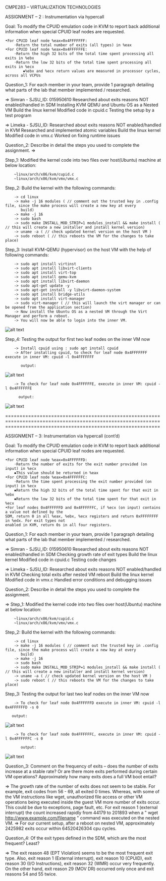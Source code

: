 CMPE283 – VIRTUALIZATION TECHNOLOGIES

ASSIGNMENT – 2 : Instrumentation via hypercall

Goal: To modify the CPUID emulation code in KVM to report back additional information 
when special CPUID leaf nodes are requested.

	•For CPUID leaf node %eax=0x4FFFFFFF:
		◦Return the total number of exits (all types) in %eax
	•For CPUID leaf node %eax=0x4FFFFFFE:
		◦Return the high 32 bits of the total time spent processing all exits in %ebx
		◦Return the low 32 bits of the total time spent processing all exits in %ecx
			▪%ebx and %ecx return values are measured in processor cycles, across all VCPUs
			
Question_1: For each member in your team, provide 1 paragraph detailing what parts of the lab that member 
implemented / researched.	

=> Simran - SJSU_ID: 015950610
           Researched about exits reasons NOT enabled/handled in SDM
           Installing KVM QEMU and Ubuntu OS as a Nested VM
           Build the linux kernel
           Modified code in cpuid.c
           Testing the setup by a test program
            
=> Limeka  - SJSU_ID: 
           Researched about exits reasons NOT enabled/handled in KVM
           Researched and implemented atomic variables
           Build the linux kernel
           Modified code in vmx.c
           Worked on fixing runtime issues
		
Question_2: Describe in detail the steps you used to complete the assignment. 
=>

Step_1: Modified the kernel code into two files over host(Ubuntu) machine at below location:

        ~linux/arch/x86/kvm/cupid.c
        ~linux/arch/x86/kvm/vmx/vmx.c

Step_2: Build the kernel with the following commands:

        -> cd linux
        -> make -j 16 modules ( // comment out the trusted key in .config file, since the make process will create a new key at every
           build)
        -> make -j 16
        -> sudo bash
        -> sudo make INSTALL_MOD_STRIP=1 modules_install && make install ( // this will create a new installer and install kernel version)
        -> uname -a ( // check updated kernel version on the host VM )
        -> sudo reboot ( // this reboots the VM for the changes to take place)

Step_3: Install KVM-QEMU (hypervisor) on the host VM with the help of following commands:

        -> sudo apt install virtinst
        -> sudo apt install libvirt-clients
        -> sudo apt install virt-top
        -> sudo apt install qemu-kvm
        -> sudo apt install libvirt-daemon
        -> sudo apt-get update -y
        -> sudo apt-get install -y libvirt-daemon-system
        -> sudo apt install bridge-utils
        -> sudo apt install virt-manager
        -> sudo virt-manager ( // this will launch the virt manager or can be opened from the application section)
        -> Now install the Ubuntu OS as a nested VM through the Virt Manager and perform a reboot.
        -> You will now be able to login into the inner VM.
        
	
![alt text](https://github.com/simran-memon/linux/blob/master/assignment_2_3_screenshots/VM-into-VM.png?raw=true)
        
        
Step_4: Testing the output for first two leaf nodes on the inner VM now

        -> Install cpuid using : sudo apt install cpuid
        -> After installing cpuid, to check for leaf node 0x4FFFFFFF execute in inner VM: cpuid -l 0x4FFFFFFF
           
           output:
 
        
![alt text](https://github.com/simran-memon/linux/blob/master/assignment_2_3_screenshots/LEAF_NODE_F.png?raw=true)
        
        -> To check for leaf node 0x4FFFFFFE, execute in inner VM: cpuid -l 0x4FFFFFFE
     
          output:
     
![alt text](https://github.com/simran-memon/linux/blob/master/assignment_2_3_screenshots/LEAF_NODE_E.png?raw=true)
        
        
        
==================================================================================================================================================================




ASSIGNMENT – 3: Instrumentation via hypercall (cont’d)

Goal: To modify the CPUID emulation code in KVM to report back additional information 
when special CPUID leaf nodes are requested.

	•For CPUID leaf node %eax=0x4FFFFFFD:
		◦Return the number of exits for the exit number provided (on input) in %ecx
		▪This value should be returned in %eax 
	•For CPUID leaf node %eax=0x4FFFFFFC:
		◦Return the time spent processing the exit number provided (on input) in %ecx
		▪Return the high 32 bits of the total time spent for that exit in %ebx
		▪Return the low 32 bits of the total time spent for that exit in %ecx
	•For leaf nodes 0x4FFFFFFD and 0x4FFFFFFC, if %ecx (on input) contains a value not defined by the 
	SDM, return 0 in all %eax, %ebx, %ecx registers and return 0xFFFFFFFF in %edx. For exit types not 
	enabled in KVM, return 0s in all four registers.

Question_1: For each member in your team, provide 1 paragraph detailing what parts of the lab that member 
implemented / researched.	

=> Simran  - SJSU_ID: 015950610
           Researched about exits reasons NOT enabled/handled in SDM
           Checking growth rate of exit types
           Build the linux kernel
           Modified code in cpuid.c
           Testing code changes
            
=> Limeka  - SJSU_ID:
           Researched about exits reasons NOT enabled/handled in KVM
           Checking total exits after nested VM reboot
           Build the linux kernel
           Modified code in vmx.c
           Handled error conditions and debugging issues
           
           
Question_2: Describe in detail the steps you used to complete the assignment. 

=>
Step_1: Modified the kernel code into two files over host(Ubuntu) machine at below location:

        ~linux/arch/x86/kvm/cupid.c
        ~linux/arch/x86/kvm/vmx/vmx.c

Step_2: Build the kernel with the following commands:

        -> cd linux
        -> make -j 16 modules ( // comment out the trusted key in .config file, since the make process will create a new key at every
           build)
        -> make -j 16
        -> sudo bash
        -> sudo make INSTALL_MOD_STRIP=1 modules_install && make install ( // this will create a new installer and install kernel version)
        -> uname -a ( // check updated kernel version on the host VM )
        -> sudo reboot ( // this reboots the VM for the changes to take place)
      
Step_3: Testing the output for last two leaf nodes on the inner VM now

        -> To check for leaf node 0x4FFFFFFD execute in inner VM: cpuid -l 0x4FFFFFFD -s 0
	   
	   output:
	   
![alt text](https://github.com/simran-memon/linux/blob/master/assignment_2_3_screenshots/LEAF_NODE_D.png?raw=true)
        
        -> To check for leaf node 0x4FFFFFFC, execute in inner VM: cpuid -l 0x4FFFFFFC -s 0
        
           output:           
                             
![alt text](https://github.com/simran-memon/linux/blob/master/assignment_2_3_screenshots/LEAF_NODE_C.png?raw=true)
        
Question_3: Comment on the frequency of exits – does the number of exits increase at a stable rate? Or are there 
more exits performed during certain VM operations? Approximately how many exits does a full VM 
boot entail?

=> The growth rate of the number of exits does not seem to be stable. For example, exit codes from 56 - 69, all exited 0 times. Whereas, with some of the VM instructions like wget, unauthorized file access or other VM operations being executed inside the guest VM more number of exits occur. This could be due to exceptions, page fault, etc. For exit reason 1 (external interrupt) the count increased rapidly from 44179 to 201893 when a " wget http://www.example.com/filename " command was executed on the nested VM.
=> For our current setup, after a reboot on nested VM, approximately 2425982 exits occur within 64520426304 cpu cycles.


Question_4: Of the exit types defined in the SDM, which are the most frequent? Least?

=> The exit reason 48 (EPT Violation) seems to be the most frequent exit type. Also, exit reason 1 (External interrupt), exit reason 10 (CPUID), exit reason 30 (I/O Instructions), exit reason 32 (WMR) occur very frequently. On the other hand, exit reason 29 (MOV DR) occurred only once and exit reasons 54 and 55 twice.
        
        
        
        
        
       

        
        








